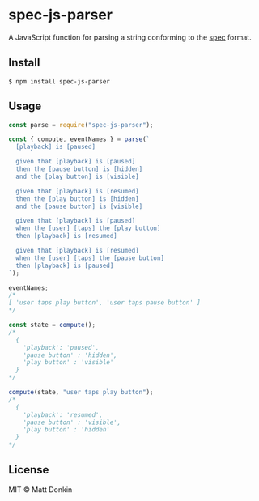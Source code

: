 # spec-js-parser

A JavaScript function for parsing a string conforming to the [spec](https://github.com/defx/spec) format.

## Install

`$ npm install spec-js-parser`

## Usage

```js
const parse = require("spec-js-parser");

const { compute, eventNames } = parse(`
  [playback] is [paused]

  given that [playback] is [paused]
  then the [pause button] is [hidden]
  and the [play button] is [visible]

  given that [playback] is [resumed]
  then the [play button] is [hidden]
  and the [pause button] is [visible]

  given that [playback] is [paused]
  when the [user] [taps] the [play button]
  then [playback] is [resumed]

  given that [playback] is [resumed]
  when the [user] [taps] the [pause button]
  then [playback] is [paused]
`);

eventNames;
/*
[ 'user taps play button', 'user taps pause button' ]
*/

const state = compute();
/*
  {
    'playback': 'paused',
    'pause button' : 'hidden',
    'play button' : 'visible'
  }
*/

compute(state, "user taps play button");
/*
  {
    'playback': 'resumed',
    'pause button' : 'visible',
    'play button' : 'hidden'
  }
*/
```

## License

MIT &copy; Matt Donkin
